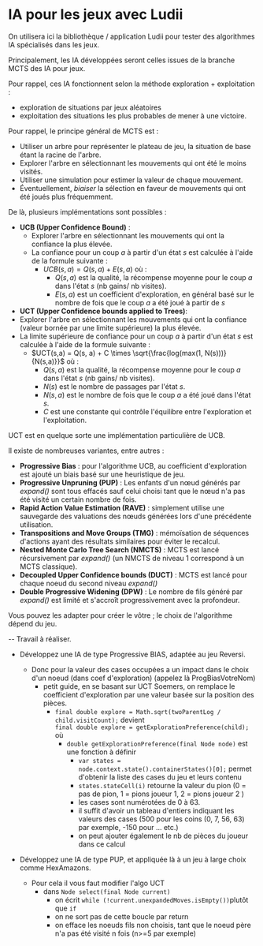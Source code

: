 # IA pour les jeux avec Ludii

On utilisera ici la bibliothèque / application Ludii pour tester des algorithmes IA spécialisés dans les jeux.

Principalement, les IA développées seront celles issues de la branche MCTS des IA pour jeux.

Pour rappel, ces IA fonctionnent selon la méthode exploration + exploitation : 
  - exploration de situations par jeux aléatoires
  - exploitation des situations les plus probables de mener à une victoire.

Pour rappel, le principe général de MCTS est :
 - Utiliser un arbre pour représenter le plateau de jeu, la situation de base étant la racine de l'arbre. 
 - Explorer l'arbre en sélectionnant les mouvements qui ont été le moins visités. 
 - Utiliser une simulation pour estimer la valeur de chaque mouvement. 
 - Éventuellement, _biaiser_ la sélection en faveur de mouvements qui ont été joués plus fréquemment.

De là, plusieurs implémentations sont possibles : 
 - **UCB (Upper Confidence Bound)** :
   - Explorer l'arbre en sélectionnant les mouvements qui ont la confiance la plus élevée.
   - La confiance pour un coup $a$ à partir d'un état $s$ est calculée à l'aide de la formule suivante :
       - $UCB(s, a) = Q(s, a) + E(s, a)$ où :
         - $Q(s, a)$ est la qualité, la récompense moyenne pour le coup $a$ dans l'état $s$ (nb gains/ nb visites).
         - $E(s, a)$ est un coefficient d'exploration, en général basé sur le nombre de fois que le coup $a$ a été joué à partir de $s$
 - **UCT (Upper Confidence bounds applied to Trees)**:
 - Explorer l'arbre en sélectionnant les mouvements qui ont la confiance (valeur bornée par une limite supérieure) la plus élevée. 
 - La limite supérieure de confiance pour un coup $a$ à partir d'un état $s$ est calculée à l'aide de la formule suivante : 
   - $UCT(s,a) = Q(s, a) + C \times \sqrt{\frac{log(max(1, N(s)))}{N(s,a)}}$ où : 
     - $Q(s, a)$ est la qualité, la récompense moyenne pour le coup $a$ dans l'état $s$ (nb gains/ nb visites). 
     - $N(s)$ est le nombre de passages par l'état $s$.
     - $N(s, a)$ est le nombre de fois que le coup $a$ a été joué dans l'état $s$.
     - $C$ est une constante qui contrôle l'équilibre entre l'exploration et l'exploitation.
 
UCT est en quelque sorte une implémentation particulière de UCB.

Il existe de nombreuses variantes, entre autres :
  - **Progressive Bias** : pour l'algorithme UCB, au coefficient d'exploration est ajouté un biais basé sur une heuristique de jeu.
  - **Progressive Unpruning (PUP)** : Les enfants d'un nœud générés par *expand()* sont tous effacés sauf celui choisi tant que le nœud n'a pas été visité un certain nombre de fois.
  - **Rapid Action Value Estimation (RAVE)** : simplement utilise une sauvegarde des valuations des nœuds générées lors d'une précédente utilisation.
  - **Transpositions and Move Groups (TMG)** : mémoïsation de séquences d'actions ayant des résultats similaires pour éviter le recalcul.
  - **Nested Monte Carlo Tree Search (NMCTS)** : MCTS est lancé récursivement par *expand()* (un NMCTS de niveau 1 correspond à un MCTS classique).
  - **Decoupled Upper Confidence bounds (DUCT)** : MCTS est lancé pour chaque noeud du second niveau  *expand()*
  - **Double Progressive Widening (DPW)** : Le nombre de fils généré par *expand()* est limité et s'accroît progressivement avec la profondeur.

Vous pouvez les adapter pour créer le vôtre ; le choix de l'algorithme dépend du jeu.

--
Travail à réaliser.

- Développez une IA de type Progressive BIAS, adaptée au jeu Reversi.
  - Donc pour la valeur des cases occupées a un impact dans le choix d'un noeud (dans coef d'exploration)
    (appelez là ProgBiasVotreNom)
    - petit guide, en se basant sur UCT Soemers, on remplace le coefficient d'exploration par une valeur basée sur la position des pièces.
      - `final double explore = Math.sqrt(twoParentLog / child.visitCount);` devient <br>
      `final double explore = getExplorationPreference(child);` où
        - `double getExplorationPreference(final Node node)` est une fonction à définir
          - `var states = node.context.state().containerStates()[0];` permet d'obtenir la liste des cases du jeu et leurs contenu
          - `states.stateCell(i)` retourne la valeur du pion (0 = pas de pion, 1 = pions joueur 1, 2 = pions joueur 2 )
          - les cases sont numérotées de 0 à 63. 
          - il suffit d'avoir un tableau d'entiers indiquant les valeurs des cases (500 pour les coins (0, 7, 56, 63) par exemple, -150 pour ... etc.)
          - on peut ajouter également le nb de pièces du joueur dans ce calcul

- Développez une IA de type PUP, et appliquée là à un jeu à large choix comme HexAmazons. 
  - Pour cela il vous faut modifier l'algo UCT 
    - dans `Node select(final Node current)`
      - on écrit `while (!current.unexpandedMoves.isEmpty())`plutôt que `if`
      - on ne sort pas de cette boucle par return
      - on efface les noeuds fils non choisis, tant que le noeud père n'a pas été visité n fois (n>=5 par exemple)

